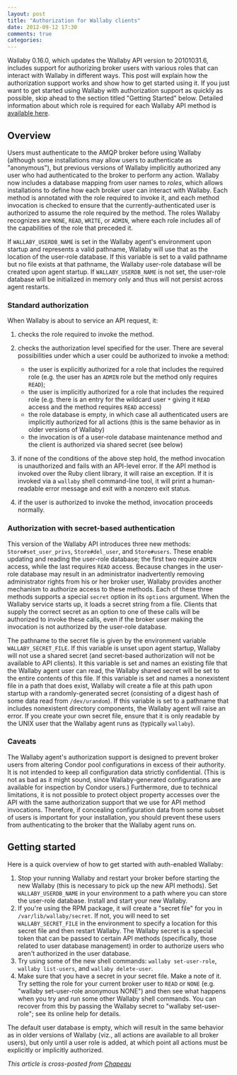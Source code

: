 ```yaml
---
layout: post
title: "Authorization for Wallaby clients"
date: 2012-09-12 17:30
comments: true
categories: 
---
```


Wallaby 0.16.0, which updates the Wallaby API version to 20101031.6, includes support for authorizing broker users with various roles that can interact with Wallaby in different ways.  This post will explain how the authorization support works and show how to get started using it.  If you just want to get started using Wallaby with authorization support as quickly as possible, skip ahead to the section titled "Getting Started" below.  Detailed information about which role is required for each Wallaby API method is [available here](http://getwallaby.com/api-roles/).

## Overview

Users must authenticate to the AMQP broker before using Wallaby (although some installations may allow users to authenticate as "anonymous"), but previous versions of Wallaby implicitly authorized any user who had authenticated to the broker to perform any action.  Wallaby now includes a database mapping from user names to _roles_, which allows installations to define how each broker user can interact with Wallaby.  Each method is annotated with the role required to invoke it, and each method invocation is checked to ensure that the currently-authenticated user is authorized to assume the role required by the method.  The roles Wallaby recognizes are `NONE`, `READ`, `WRITE`, or `ADMIN`, where each role includes all of the capabilities of the role that preceded it.

If `WALLABY_USERDB_NAME` is set in the Wallaby agent's environment upon startup and represents a valid pathname, Wallaby will use that as the location of the user-role database.  If this variable is set to a valid pathname but no file exists at that pathname, the Wallaby user-role database will be created upon agent startup.  If `WALLABY_USERDB_NAME` is not set, the user-role database will be initialized in memory only and thus will not persist across agent restarts.

### Standard authorization

When Wallaby is about to service an API request, it:

1.  checks the role required to invoke the method.

2.  checks the authorization level specified for the user.  There are several possibilities under which a user could be authorized to invoke a method:
    *  the user is explicitly authorized for a role that includes the required role (e.g. the user has an `ADMIN` role but the method only requires `READ`);
    *  the user is implicitly authorized for a role that includes the required role (e.g. there is an entry for the wildcard user `*` giving it `READ` access and the method requires `READ` access)
    *  the role database is empty, in which case all authenticated users are implicitly authorized for all actions (this is the same behavior as in older versions of Wallaby)
    *  the invocation is of a user-role database maintenance method and the client is authorized via shared secret (see below)

3.  if none of the conditions of the above step hold, the method invocation is unauthorized and fails with an API-level error.  If the API method is invoked over the Ruby client library, it will raise an exception.  If it is invoked via a `wallaby` shell command-line tool, it will print a human-readable error message and exit with a nonzero exit status.

4.  if the user is authorized to invoke the method, invocation proceeds normally.

### Authorization with secret-based authentication

This version of the Wallaby API introduces three new methods:  `Store#set_user_privs`, `Store#del_user`, and `Store#users`.  These enable updating and reading the user-role database; the first two require `ADMIN` access, while the last requires `READ` access.  Because changes in the user-role database may result in an administrator inadvertently removing administrator rights from his or her broker user, Wallaby provides another mechanism to authorize access to these methods.  Each of these three methods supports a special `secret` option in its `options` argument.  When the Wallaby service starts up, it loads a secret string from a file.  Clients that supply the correct secret as an option to one of these calls will be authorized to invoke these calls, even if the broker user making the invocation is not authorized by the user-role database.

The pathname to the secret file is given by the environment variable `WALLABY_SECRET_FILE`.  If this variable is unset upon agent startup, Wallaby will not use a shared secret (and secret-based authorization will not be available to API clients).  It this variable is set and names an existing file that the Wallaby agent user can read, the Wallaby shared secret will be set to the entire contents of this file.  If this variable is set and names a nonexistent file in a path that does exist, Wallaby will create a file at this path upon startup with a randomly-generated secret (consisting of a digest hash of some data read from `/dev/urandom`).  If this variable is set to a pathname that includes nonexistent directory components, the Wallaby agent will raise an error.  If you create your own secret file, ensure that it is only readable by the UNIX user that the Wallaby agent runs as (typically `wallaby`).

### Caveats

The Wallaby agent's authorization support is designed to prevent broker users from altering Condor pool configurations in excess of their authority.  It is not intended to keep all configuration data strictly confidential.  (This is not as bad as it might sound, since Wallaby-generated configurations are available for inspection by Condor users.)  Furthermore, due to technical limitations, it is not possible to protect object property accesses over the API with the same authorization support that we use for API method invocations.  Therefore, if concealing configuration data from some subset of users is important for your installation, you should prevent these users from authenticating to the broker that the Wallaby agent runs on.

## Getting started

Here is a quick overview of how to get started with auth-enabled Wallaby:

1.  Stop your running Wallaby and restart your broker before starting the new Wallaby (this is necessary to pick up the new API methods).  Set `WALLABY_USERDB_NAME` in your environment to a path where you can store the user-role database.  Install and start your new Wallaby.
2.  If you're using the RPM package, it will create a "secret file" for you in `/var/lib/wallaby/secret`.  If not, you will need to set `WALLABY_SECRET_FILE` in the environment to specify a location for this secret file and then restart Wallaby.  The Wallaby secret is a special token that can be passed to certain API methods (specifically, those related to user database management) in order to authorize users who aren't authorized in the user database.
3.  Try using some of the new shell commands:  `wallaby set-user-role`, `wallaby list-users`, and `wallaby delete-user`.
4.  Make sure that you have a secret in your secret file.  Make a note of it.  Try setting the role for your current broker user to `READ` or `NONE` (e.g. "wallaby set-user-role anonymous NONE") and then see what happens when you try and run some other Wallaby shell commands.  You can recover from this by passing the Wallaby secret to "wallaby set-user-role"; see its online help for details.

The default user database is empty, which will result in the same behavior as in older versions of Wallaby (viz., all actions are available to all broker users), but only until a user role is added, at which point all actions must be explicitly or implicitly authorized.

  
  

_This article is cross-posted from [Chapeau](http://chapeau.freevariable.com/2012/09/authorization-for-wallaby-clients.html)_
